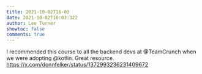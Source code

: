 ```yaml
---
title: 2021-10-02T16-03
date: 2021-10-02T16:03:32Z
author: Lee Turner
showtoc: false
comments: true
---
```


I recommended this course to all the backend devs at @TeamCrunch when we were adopting @kotlin. Great resource. https://x.com/donnfelker/status/1372993236231409672

